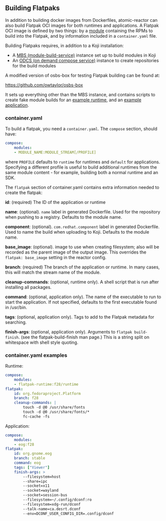## Building Flatpaks

In addition to building docker images from Dockerfiles, atomic-reactor can also build Flatpak OCI images for both runtimes and applications. A Flatpak OCI image is defined by two things: by a [module](https://docs.pagure.org/modularity/docs.html) containing the RPMs to build into the Flatpak, and by information included in a `container.yaml` file.

Building Flatpaks requires, in addition to a Koji installation:

 * A [MBS (module-build-service)](https://pagure.io/fm-orchestrator/) instance set up to build modules in Koji
 * An [ODCS (on demand compose service)](https://pagure.io/odcs/) instance to create repositories for the build modules

A modified version of osbs-box for testing Flatpak building can be found at:

  https://github.com/owtaylor/osbs-box

It sets up everything other than the MBS instance, and contains scripts to create fake module builds for an [example runtime](https://github.com/owtaylor/minimal-runtime), and an [example application](https://github.com/owtaylor/banner).

### container.yaml

To build a flatpak, you need a `container.yaml`. The `compose` section, should have:

``` yaml
compose:
    modules:
    - MODULE_NAME:MODULE_STREAM[/PROFILE]
```

where `PROFILE` defaults to `runtime` for runtimes and `default` for applications. Specifying a
different profile is useful to build additional runtimes from the same module content - for
example, building both a normal runtime and an SDK.

The `flatpak` section of container.yaml contains extra information needed to create the flatpak:

**id**: (required) The ID of the application or runtime

**name**: (optional). `name` label in generated Dockerfile. Used for the repository when pushing to a registry. Defaults to the module name.

**component**: (optional). `com.redhat.component` label in generated Dockerfile. Used to name the build when uploading to Koji. Defaults to the module name.

**base_image**: (optional). image to use when creating filesystem; also will be recorded as the parent image of the output image. This overrides the `flatpak: base_image` setting in the reactor config.

**branch**: (required) The branch of the application or runtime. In many cases, this will match the stream name of the module.

**cleanup-commands**: (optional, runtime only). A shell script that is run after installing all packages.

**command**: (optional, application only). The name of the executable to run to start the application. If not specified, defaults to the first executable found in /usr/bin.

**tags**: (optional, application only). Tags to add to the Flatpak metadata for searching.

**finish-args**: (optional, application only). Arguments to `flatpak build-finish`. (see the flatpak-build-finish man page.) This is a string split on whitespace with shell style quoting.

### container.yaml examples

Runtime:

```yaml
compose:
    modules:
    - flatpak-runtime:f28/runtime
flatpak:
    id: org.fedoraproject.Platform
    branch: f28
    cleanup-commands: |
        touch -d @0 /usr/share/fonts
        touch -d @0 /usr/share/fonts/*
        fc-cache -fs
```

Application:

```yaml
compose:
    modules:
    - eog:f28
flatpak:
    id: org.gnome.eog
    branch: stable
    command: eog
    tags: ["Viewer"]
    finish-args: >
        --filesystem=host
        --share=ipc
        --socket=x11
        --socket=wayland
        --socket=session-bus
        --filesystem=~/.config/dconf:ro
        --filesystem=xdg-run/dconf
        --talk-name=ca.desrt.dconf
        --env=DCONF_USER_CONFIG_DIR=.config/dconf
```
